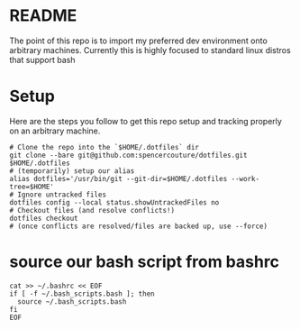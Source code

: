 # README
The point of this repo is to import my preferred dev environment onto arbitrary machines. Currently this is highly focused to standard linux distros that support bash

# Setup
Here are the steps you follow to get this repo setup and tracking properly on an arbitrary machine.

```
# Clone the repo into the `$HOME/.dotfiles` dir 
git clone --bare git@github.com:spencercouture/dotfiles.git $HOME/.dotfiles
# (temporarily) setup our alias
alias dotfiles='/usr/bin/git --git-dir=$HOME/.dotfiles --work-tree=$HOME'
# Ignore untracked files
dotfiles config --local status.showUntrackedFiles no
# Checkout files (and resolve conflicts!)
dotfiles checkout
# (once conflicts are resolved/files are backed up, use --force)
```


# source our bash script from bashrc
```
cat >> ~/.bashrc << EOF
if [ -f ~/.bash_scripts.bash ]; then
  source ~/.bash_scripts.bash
fi
EOF
```
